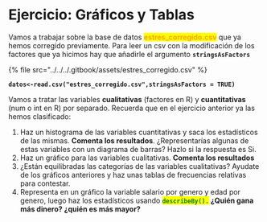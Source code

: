 # Ejercicio: Gráficos y Tablas

Vamos a trabajar sobre la base de datos <mark style="color:orange;">**estres\_corregido.csv**</mark> que ya hemos corregido previamente. Para leer un csv con la modificación de los factores que ya hicimos hay que añadirle el argumento **`stringsAsFactors`**

{% file src="../../../.gitbook/assets/estres_corregido.csv" %}

<pre class="language-r"><code class="lang-r"><strong>datos&#x3C;-read.csv("estres_corregido.csv",stringsAsFactors = TRUE)
</strong></code></pre>

Vamos a tratar las variables **cualitativas** (factores en R) y **cuantitativas** (num o int en R)  por separado. Recuerda que en el ejercicio anterior ya las hemos clasificado:

1. Haz un histograma de las variables cuantitativas y saca los estadísticos de las mismas. **Comenta los resultados**. ¿Representarías algunas de estas variables con un diagrama de barras? Hazlo si la respuesta es Si.&#x20;
2. Haz un gráfico para las variables cualitativas. **Comenta los resultados**
3. ¿Están equilibradas las categorías de las variables cualitativas? Ayudate de los gráficos anteriores y haz unas  tablas de frecuencias relativas para contestar.
4. Representa en un gráfico la variable salario por genero y edad por genero, luego haz los estadísticos usando <mark style="color:green;">**`describeBy().`**</mark>**&#x20;¿Quién gana más dinero? ¿quién es más mayor?**




